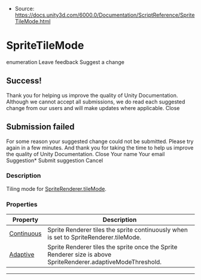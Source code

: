 * Source: https://docs.unity3d.com/6000.0/Documentation/ScriptReference/SpriteTileMode.html

# SpriteTileMode
enumeration
Leave feedback
Suggest a change
## Success!
Thank you for helping us improve the quality of Unity Documentation. Although we cannot accept all submissions, we do read each suggested change from our users and will make updates where applicable.
Close
## Submission failed
For some reason your suggested change could not be submitted. Please <a>try again</a> in a few minutes. And thank you for taking the time to help us improve the quality of Unity Documentation.
Close
Your name Your email Suggestion* Submit suggestion
Cancel
### Description
Tiling mode for [SpriteRenderer.tileMode](https://docs.unity3d.com/6000.0/Documentation/ScriptReference/SpriteRenderer-tileMode.html).
### Properties
Property | Description  
---|---  
[Continuous](https://docs.unity3d.com/6000.0/Documentation/ScriptReference/SpriteTileMode.Continuous.html) | Sprite Renderer tiles the sprite continuously when is set to SpriteRenderer.tileMode.  
[Adaptive](https://docs.unity3d.com/6000.0/Documentation/ScriptReference/SpriteTileMode.Adaptive.html) | Sprite Renderer tiles the sprite once the Sprite Renderer size is above SpriteRenderer.adaptiveModeThreshold.  
* * *
